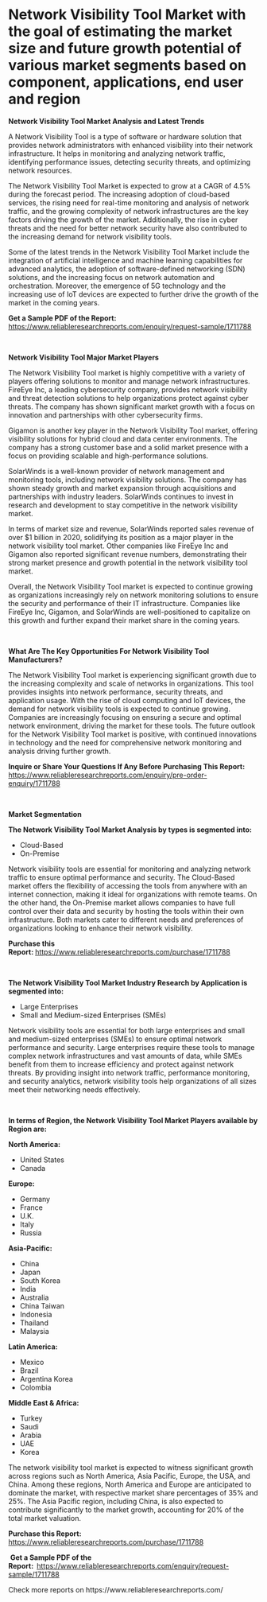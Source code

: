 <p><h1>Network Visibility Tool Market with the goal of estimating the market size and future growth potential of various market segments based on component, applications, end user and region</h1></p><p><strong>Network Visibility Tool Market Analysis and Latest Trends</strong></p>
<p><p>A Network Visibility Tool is a type of software or hardware solution that provides network administrators with enhanced visibility into their network infrastructure. It helps in monitoring and analyzing network traffic, identifying performance issues, detecting security threats, and optimizing network resources.</p><p>The Network Visibility Tool Market is expected to grow at a CAGR of 4.5% during the forecast period. The increasing adoption of cloud-based services, the rising need for real-time monitoring and analysis of network traffic, and the growing complexity of network infrastructures are the key factors driving the growth of the market. Additionally, the rise in cyber threats and the need for better network security have also contributed to the increasing demand for network visibility tools.</p><p>Some of the latest trends in the Network Visibility Tool Market include the integration of artificial intelligence and machine learning capabilities for advanced analytics, the adoption of software-defined networking (SDN) solutions, and the increasing focus on network automation and orchestration. Moreover, the emergence of 5G technology and the increasing use of IoT devices are expected to further drive the growth of the market in the coming years.</p></p>
<p><strong>Get a Sample PDF of the Report:&nbsp;</strong> <a href="https://www.reliableresearchreports.com/enquiry/request-sample/1711788">https://www.reliableresearchreports.com/enquiry/request-sample/1711788</a></p>
<p>&nbsp;</p>
<p><strong>Network Visibility Tool Major Market Players</strong></p>
<p><p>The Network Visibility Tool market is highly competitive with a variety of players offering solutions to monitor and manage network infrastructures. FireEye Inc, a leading cybersecurity company, provides network visibility and threat detection solutions to help organizations protect against cyber threats. The company has shown significant market growth with a focus on innovation and partnerships with other cybersecurity firms.</p><p>Gigamon is another key player in the Network Visibility Tool market, offering visibility solutions for hybrid cloud and data center environments. The company has a strong customer base and a solid market presence with a focus on providing scalable and high-performance solutions.</p><p>SolarWinds is a well-known provider of network management and monitoring tools, including network visibility solutions. The company has shown steady growth and market expansion through acquisitions and partnerships with industry leaders. SolarWinds continues to invest in research and development to stay competitive in the network visibility market.</p><p>In terms of market size and revenue, SolarWinds reported sales revenue of over $1 billion in 2020, solidifying its position as a major player in the network visibility tool market. Other companies like FireEye Inc and Gigamon also reported significant revenue numbers, demonstrating their strong market presence and growth potential in the network visibility tool market.</p><p>Overall, the Network Visibility Tool market is expected to continue growing as organizations increasingly rely on network monitoring solutions to ensure the security and performance of their IT infrastructure. Companies like FireEye Inc, Gigamon, and SolarWinds are well-positioned to capitalize on this growth and further expand their market share in the coming years.</p></p>
<p>&nbsp;</p>
<p><strong>What Are The Key Opportunities For Network Visibility Tool Manufacturers?</strong></p>
<p><p>The Network Visibility Tool market is experiencing significant growth due to the increasing complexity and scale of networks in organizations. This tool provides insights into network performance, security threats, and application usage. With the rise of cloud computing and IoT devices, the demand for network visibility tools is expected to continue growing. Companies are increasingly focusing on ensuring a secure and optimal network environment, driving the market for these tools. The future outlook for the Network Visibility Tool market is positive, with continued innovations in technology and the need for comprehensive network monitoring and analysis driving further growth.</p></p>
<p><strong>Inquire or Share Your Questions If Any Before Purchasing This Report:</strong> <a href="https://www.reliableresearchreports.com/enquiry/pre-order-enquiry/1711788">https://www.reliableresearchreports.com/enquiry/pre-order-enquiry/1711788</a></p>
<p>&nbsp;</p>
<p><strong>Market Segmentation</strong></p>
<p><strong>The Network Visibility Tool Market Analysis by types is segmented into:</strong></p>
<p><ul><li>Cloud-Based</li><li>On-Premise</li></ul></p>
<p><p>Network visibility tools are essential for monitoring and analyzing network traffic to ensure optimal performance and security. The Cloud-Based market offers the flexibility of accessing the tools from anywhere with an internet connection, making it ideal for organizations with remote teams. On the other hand, the On-Premise market allows companies to have full control over their data and security by hosting the tools within their own infrastructure. Both markets cater to different needs and preferences of organizations looking to enhance their network visibility.</p></p>
<p><strong>Purchase this Report:&nbsp;</strong><a href="https://www.reliableresearchreports.com/purchase/1711788">https://www.reliableresearchreports.com/purchase/1711788</a></p>
<p>&nbsp;</p>
<p><strong>The Network Visibility Tool Market Industry Research by Application is segmented into:</strong></p>
<p><ul><li>Large Enterprises</li><li>Small and Medium-sized Enterprises (SMEs)</li></ul></p>
<p><p>Network visibility tools are essential for both large enterprises and small and medium-sized enterprises (SMEs) to ensure optimal network performance and security. Large enterprises require these tools to manage complex network infrastructures and vast amounts of data, while SMEs benefit from them to increase efficiency and protect against network threats. By providing insight into network traffic, performance monitoring, and security analytics, network visibility tools help organizations of all sizes meet their networking needs effectively.</p></p>
<p>&nbsp;</p>
<p><strong>In terms of Region, the Network Visibility Tool Market Players available by Region are:</strong></p>
<p>
    <p> <strong> North America: </strong>
        <ul>
            <li>United States</li>
            <li>Canada</li>
        </ul>
        </p> 
    <p> <strong> Europe: </strong>
        <ul>
            <li>Germany</li>
            <li>France</li>
            <li>U.K.</li>
            <li>Italy</li>
            <li>Russia</li>
        </ul>
        </p> 
    <p> <strong> Asia-Pacific: </strong>
        <ul>
            <li>China</li>
            <li>Japan</li>
            <li>South Korea</li>
            <li>India</li>
            <li>Australia</li>
            <li>China Taiwan</li>
            <li>Indonesia</li>
            <li>Thailand</li>
            <li>Malaysia</li>
        </ul>
        </p> 
    <p> <strong> Latin America: </strong>
        <ul>
            <li>Mexico</li>
            <li>Brazil</li>
            <li>Argentina Korea</li>
            <li>Colombia</li>
        </ul>
        </p> 
    <p> <strong> Middle East & Africa: </strong>
        <ul>
            <li>Turkey</li>
            <li>Saudi</li>
            <li>Arabia</li>
            <li>UAE</li>
            <li>Korea</li>
        </ul>
    </p>
    </p>
<p><p>The network visibility tool market is expected to witness significant growth across regions such as North America, Asia Pacific, Europe, the USA, and China. Among these regions, North America and Europe are anticipated to dominate the market, with respective market share percentages of 35% and 25%. The Asia Pacific region, including China, is also expected to contribute significantly to the market growth, accounting for 20% of the total market valuation.</p></p>
<p><strong>Purchase this Report: </strong><a href="https://www.reliableresearchreports.com/purchase/1711788">https://www.reliableresearchreports.com/purchase/1711788</a></p>
<p>&nbsp;<strong>Get a Sample PDF of the Report:&nbsp;&nbsp;</strong><a href="https://www.reliableresearchreports.com/enquiry/request-sample/1711788">https://www.reliableresearchreports.com/enquiry/request-sample/1711788</a></p>
<p><strong></strong></p>
<p>Check more reports on https://www.reliableresearchreports.com/</p>